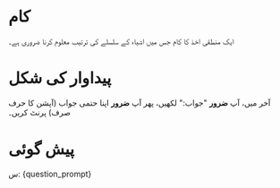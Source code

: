 # کام
ایک منطقی اخذ کا کام جس میں اشیاء کے سلسلے کی ترتیب معلوم کرنا ضروری ہے۔

# پیداوار کی شکل
آخر میں، آپ **ضرور** "جواب:" لکھیں، پھر آپ **ضرور** اپنا حتمی جواب (آپشن کا حرف صرف) پرنٹ کریں۔

# پیش گوئی
س: {question_prompt}